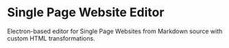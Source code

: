 # Single Page Website Editor
Electron-based editor for Single Page Websites from Markdown source with custom HTML transformations.
